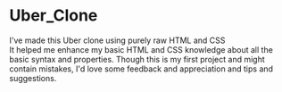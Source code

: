 # Uber_Clone
I've made this Uber clone using purely raw HTML and CSS
<br>
It helped me enhance my basic HTML and CSS knowledge about all the basic syntax and properties. Though this is my first project and might contain mistakes, I'd love some feedback and appreciation and tips and suggestions.
